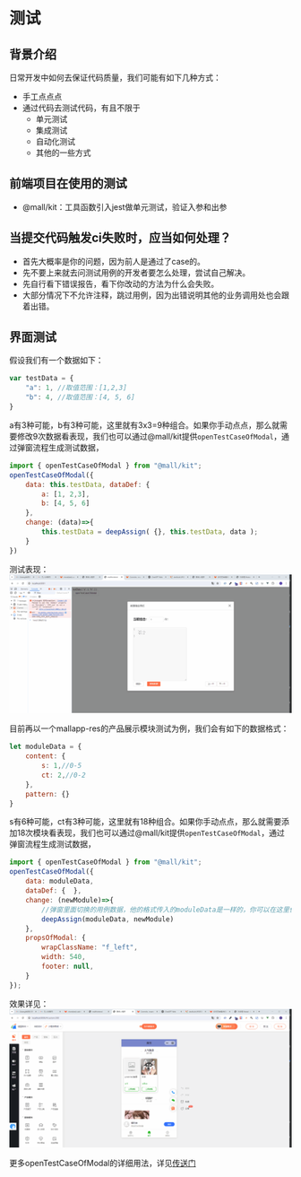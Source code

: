 # 测试

## 背景介绍

日常开发中如何去保证代码质量，我们可能有如下几种方式：
- 手工点点点
- 通过代码去测试代码，有且不限于
  - 单元测试
  - 集成测试
  - 自动化测试
  - 其他的一些方式

## 前端项目在使用的测试

- @mall/kit：工具函数引入jest做单元测试，验证入参和出参

## 当提交代码触发ci失败时，应当如何处理？

- 首先大概率是你的问题，因为前人是通过了case的。
- 先不要上来就去问测试用例的开发者要怎么处理，尝试自己解决。
- 先自行看下错误报告，看下你改动的方法为什么会失败。
- 大部分情况下不允许注释，跳过用例，因为出错说明其他的业务调用处也会跟着出错。

## 界面测试

假设我们有一个数据如下：
```javascript
var testData = {
    "a": 1, //取值范围：[1,2,3]
    "b": 4, //取值范围：[4, 5, 6]
}
```
a有3种可能，b有3种可能，这里就有3x3=9种组合。如果你手动点点，那么就需要修改9次数据看表现，我们也可以通过@mall/kit提供`openTestCaseOfModal`，通过弹窗流程生成测试数据，
```javascript
import { openTestCaseOfModal } from "@mall/kit";
openTestCaseOfModal({
    data: this.testData, dataDef: {
        a: [1, 2,3],
        b: [4, 5, 6]
    },
    change: (data)=>{
        this.testData = deepAssign( {}, this.testData, data );
    }
})
```
测试表现：
![test_testCase.gif](./images/test_testCase.gif)


目前再以一个mallapp-res的产品展示模块测试为例，我们会有如下的数据格式：
```javascript
let moduleData = {
    content: {
        s: 1,//0-5
        ct: 2,//0-2
    },
    pattern: {}
}
```
s有6种可能，ct有3种可能，这里就有18种组合。如果你手动点点，那么就需要添加18次模块看表现，我们也可以通过@mall/kit提供`openTestCaseOfModal`，通过弹窗流程生成测试数据，
```javascript
import { openTestCaseOfModal } from "@mall/kit";
openTestCaseOfModal({
    data: moduleData,
    dataDef: {  },
    change: (newModule)=>{
        //弹窗里面切换的用例数据，他的格式传入的moduleData是一样的，你可以在这里做this.$set之类的操作来让数据生效
        deepAssign(moduleData, newModule)
    },
    propsOfModal: {
        wrapClassName: "f_left",
        width: 540,
        footer: null,
    }
});
```
效果详见：
![./test_productListTestCase.gif](./images/test_productListTestCase.gif)

更多openTestCaseOfModal的详细用法，详见[传送门](http://mafe.fff.com/kit/global.html#openTestCaseOfModal)